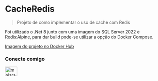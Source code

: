 # CacheRedis
> Projeto de como implementar o uso de cache com Redis

Foi utilizado o .Net 8 junto com uma imagem do SQL Server 2022 e Redis:Alpine, para dar build pode-se utilizar a opção do Docker Compose.

[Imagem do projeto no Docker Hub](https://hub.docker.com/repository/docker/majaraoo/cacheredis/general)

<h3 align="left">Conecte comigo</h3>
<p align="left">
<a href="https://linkedin.com/in/majarao" target="blank"><img align="center" src="https://raw.githubusercontent.com/rahuldkjain/github-profile-readme-generator/master/src/images/icons/Social/linked-in-alt.svg" alt="majarao" height="30" width="40" /></a>
</p>
